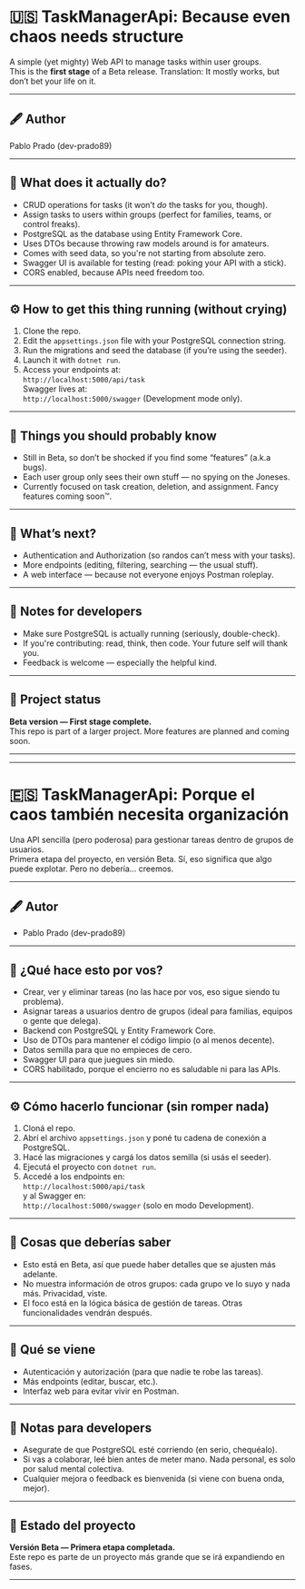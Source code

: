 # 🇺🇸 TaskManagerApi: Because even chaos needs structure

A simple (yet mighty) Web API to manage tasks within user groups.  
This is the **first stage** of a Beta release. Translation: It mostly works, but don’t bet your life on it.

---

## 🖋 Author

Pablo Prado (dev-prado89)

---

## 🧠 What does it actually do?

- CRUD operations for tasks (it won’t *do* the tasks for you, though).
- Assign tasks to users within groups (perfect for families, teams, or control freaks).
- PostgreSQL as the database using Entity Framework Core.
- Uses DTOs because throwing raw models around is for amateurs.
- Comes with seed data, so you're not starting from absolute zero.
- Swagger UI is available for testing (read: poking your API with a stick).
- CORS enabled, because APIs need freedom too.

---

## ⚙️ How to get this thing running (without crying)

1. Clone the repo.
2. Edit the `appsettings.json` file with your PostgreSQL connection string.
3. Run the migrations and seed the database (if you’re using the seeder).
4. Launch it with `dotnet run`.
5. Access your endpoints at:  
   `http://localhost:5000/api/task`  
   Swagger lives at:  
   `http://localhost:5000/swagger` (Development mode only).

---

## 🛑 Things you should probably know

- Still in Beta, so don’t be shocked if you find some “features” (a.k.a bugs).
- Each user group only sees their own stuff — no spying on the Joneses.
- Currently focused on task creation, deletion, and assignment. Fancy features coming soon™.

---

## 🚀 What’s next?

- Authentication and Authorization (so randos can’t mess with your tasks).
- More endpoints (editing, filtering, searching — the usual stuff).
- A web interface — because not everyone enjoys Postman roleplay.

---

## 📝 Notes for developers

- Make sure PostgreSQL is actually running (seriously, double-check).
- If you're contributing: read, think, then code. Your future self will thank you.
- Feedback is welcome — especially the helpful kind.

---

## 📌 Project status

**Beta version — First stage complete.**  
This repo is part of a larger project. More features are planned and coming soon.

---
---

# 🇪🇸 TaskManagerApi: Porque el caos también necesita organización

Una API sencilla (pero poderosa) para gestionar tareas dentro de grupos de usuarios.  
Primera etapa del proyecto, en versión Beta. Sí, eso significa que algo puede explotar. Pero no debería... creemos.

---

## 🖋 Autor

- Pablo Prado (dev-prado89)

---

## 🧠 ¿Qué hace esto por vos?

- Crear, ver y eliminar tareas (no las hace por vos, eso sigue siendo tu problema).
- Asignar tareas a usuarios dentro de grupos (ideal para familias, equipos o gente que delega).
- Backend con PostgreSQL y Entity Framework Core.
- Uso de DTOs para mantener el código limpio (o al menos decente).
- Datos semilla para que no empieces de cero.
- Swagger UI para que juegues sin miedo.
- CORS habilitado, porque el encierro no es saludable ni para las APIs.

---

## ⚙️ Cómo hacerlo funcionar (sin romper nada)

1. Cloná el repo.
2. Abrí el archivo `appsettings.json` y poné tu cadena de conexión a PostgreSQL.
3. Hacé las migraciones y cargá los datos semilla (si usás el seeder).
4. Ejecutá el proyecto con `dotnet run`.
5. Accedé a los endpoints en:  
   `http://localhost:5000/api/task`  
   y al Swagger en:  
   `http://localhost:5000/swagger` (solo en modo Development).

---

## 🛑 Cosas que deberías saber

- Esto está en Beta, así que puede haber detalles que se ajusten más adelante.
- No muestra información de otros grupos: cada grupo ve lo suyo y nada más. Privacidad, viste.
- El foco está en la lógica básica de gestión de tareas. Otras funcionalidades vendrán después.

---

## 🚀 Qué se viene

- Autenticación y autorización (para que nadie te robe las tareas).
- Más endpoints (editar, buscar, etc.).
- Interfaz web para evitar vivir en Postman.

---

## 📝 Notas para developers

- Asegurate de que PostgreSQL esté corriendo (en serio, chequéalo).
- Si vas a colaborar, leé bien antes de meter mano. Nada personal, es solo por salud mental colectiva.
- Cualquier mejora o feedback es bienvenida (si viene con buena onda, mejor).

---

## 📌 Estado del proyecto

**Versión Beta — Primera etapa completada.**  
Este repo es parte de un proyecto más grande que se irá expandiendo en fases.

---
